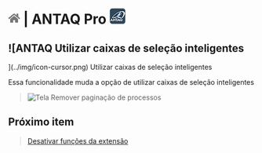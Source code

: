 # [![Home](../img/home.png)](../) |  ANTAQ Pro ![Icone](../img/icon-32.png)

## ![ANTAQ  Utilizar caixas de seleção inteligentes
](../img/icon-cursor.png)   Utilizar caixas de seleção inteligentes

Essa funcionalidade muda a opção de utilizar caixas de seleção inteligentes

> ![Tela Remover paginação de processos](../img/SUBSTITUIRNOMEDOARQUIVO.gif)  

## Próximo item

> [Desativar funções da extensão](../pages/DESATIVARFUNCOES.md)
